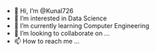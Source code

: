 - 👋 Hi, I’m @Kunal726
- 👀 I’m interested in Data Science
- 🌱 I’m currently learning Computer Engineering
- 💞️ I’m looking to collaborate on ...
- 📫 How to reach me ...

<!---
Kunal726/Kunal726 is a ✨ special ✨ repository because its `README.md` (this file) appears on your GitHub profile.
You can click the Preview link to take a look at your changes.
--->

